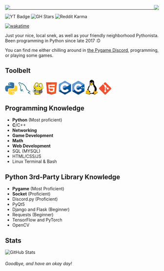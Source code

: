 <div>
  <img style="float: left;" src="https://github-readme-stats.vercel.app/api?username=SSS-Says-Snek&show_icons=true&theme=transparent&hide_border=true">
  <img style="float: right;" src="https://github-readme-stats.vercel.app/api/top-langs/?username=SSS-Says-Snek&show_icons=true&hide=css&theme=transparent&hide_border=true">
</div>

---

![YT Badge](https://img.shields.io/youtube/channel/views/UCy0lVIEyazL73R-8NECWMfw)
![GH Stars](https://img.shields.io/github/stars/SSS-Says-Snek?affiliations=OWNER%2CCOLLABORATOR%2CORGANIZATION_MEMBER)
![Reddit Karma](https://img.shields.io/reddit/user-karma/combined/I_Am_Coding_Master)

[![wakatime](https://wakatime.com/badge/user/c74e8b33-36b7-4bd6-972d-3827b933c87b.svg)](https://wakatime.com/@c74e8b33-36b7-4bd6-972d-3827b933c87b)

Just your nice, local snek, as well as your friendly neighborhood Pythonista. Been programming in Python since late 2017 :D

You can find me either chilling around in [the Pygame Discord](https://discord.gg/ZuB2RySPRJ), programming, or playing some games.


## Toolbelt
<img src="https://raw.githubusercontent.com/SSS-Says-Snek/SSS-Says-Snek.github.io/master/assets/pylogo.png" width=40></a>
<img src="https://raw.githubusercontent.com/SSS-Says-Snek/SSS-Says-Snek.github.io/master/assets/mysqllogo.png" width=40>
<img src="https://raw.githubusercontent.com/SSS-Says-Snek/SSS-Says-Snek.github.io/master/assets/pygamelogo.png" width=40>
<img src="https://raw.githubusercontent.com/SSS-Says-Snek/SSS-Says-Snek.github.io/master/assets/html5logo.png" width=40>
<img src="https://raw.githubusercontent.com/SSS-Says-Snek/SSS-Says-Snek.github.io/master/assets/clogo.png" width=40>
<img src="https://raw.githubusercontent.com/SSS-Says-Snek/SSS-Says-Snek.github.io/master/assets/cpplogo.png" width=40>
<img src="https://raw.githubusercontent.com/SSS-Says-Snek/SSS-Says-Snek.github.io/master/assets/linuxlogo.png" width=40>
<img src="https://raw.githubusercontent.com/SSS-Says-Snek/SSS-Says-Snek.github.io/master/assets/gitlogo.png" width=40>



## Programming Knowledge
- **Python** (Most proficient)
- **C**/C++
- **Networking**
- **Game Development**
- **Math**
- **Web Development**
- SQL (MYSQL)
- HTML/CSS/JS
- Linux Terminal & Bash

## Python 3rd-Party Library Knowledge
- **Pygame** (Most Proficient)
- **Socket** (Proficient)
- Discord.py (Proficient)
- PyQt5
- Django and Flask (Beginner)
- Requests (Beginner)
- TensorFlow and PyTorch
- OpenCV

## Stats
![GitHub Stats](https://raw.githubusercontent.com/SSS-Says-Snek/metrics-embed/main/github-metrics.svg)
###### Goodbye, and have an okay day!

